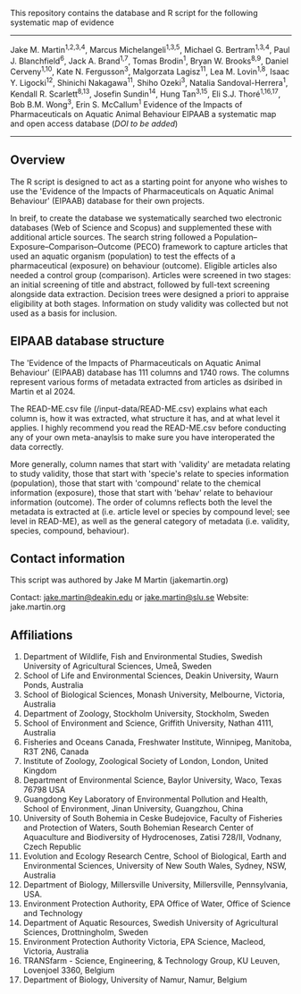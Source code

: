 This repository contains the database and R script for the following systematic map of evidence

---

Jake M. Martin<sup>1,2,3,4</sup>, Marcus Michelangeli<sup>1,3,5</sup>, Michael G. Bertram<sup>1,3,4</sup>, Paul J. Blanchfield<sup>6</sup>, Jack A. Brand<sup>1,7</sup>, Tomas Brodin<sup>1</sup>, Bryan W. Brooks<sup>8,9</sup>, Daniel Cerveny<sup>1,10</sup>, Kate N. Fergusson<sup>3</sup>, Malgorzata Lagisz<sup>11</sup>, Lea M. Lovin<sup>1,8</sup>, Isaac Y. Ligocki<sup>12</sup>, Shinichi Nakagawa<sup>11</sup>, Shiho Ozeki<sup>3</sup>, Natalia Sandoval-Herrera<sup>1</sup>, Kendall R. Scarlett<sup>8,13</sup>, Josefin Sundin<sup>14</sup>, Hung Tan<sup>3,15</sup>, Eli S.J. Thoré<sup>1,16,17</sup>, Bob B.M. Wong<sup>3</sup>, Erin S. McCallum<sup>1</sup> Evidence of the Impacts of Pharmaceuticals on Aquatic Animal Behaviour EIPAAB a systematic map and open access database (*DOI to be added*)

---

## Overview

The R script is designed to act as a starting point for anyone who wishes to use the 'Evidence of the Impacts of Pharmaceuticals on Aquatic  Animal Behaviour' (EIPAAB) database for their own projects. 

In breif, to create the database we systematically searched two electronic databases (Web of Science and Scopus) and supplemented these with additional article sources. The search string followed a Population–Exposure–Comparison–Outcome (PECO) framework to capture articles that used an aquatic organism (population) to test the effects of a pharmaceutical (exposure) on behaviour (outcome). Eligible articles also needed a control group (comparison). Articles were screened in two stages: an initial screening of title and abstract, followed by full-text screening alongside data extraction. Decision trees were designed a priori to appraise eligibility at both stages. Information on study validity was collected but not used as a basis for inclusion.

## EIPAAB database structure
The 'Evidence of the Impacts of Pharmaceuticals on Aquatic  Animal Behaviour' (EIPAAB) database has 111 columns and 1740 rows. The columns represent various forms of metadata extracted from articles as dsiribed in Martin et al 2024.

The READ-ME.csv file (/input-data/READ-ME.csv) explains what each column is, how it was extracted, what structure it has, and at what level it applies. I highly recommend you read the READ-ME.csv before conducting any of your own meta-anaylsis to make sure you have interoperated the data correctly.

More generally, column names that start with 'validity' are metadata relating to study validity, those that start with 'specie's relate to species information (population), those that start with 'compound' relate to the chemical information (exposure), those that start with 'behav' relate to behaviour information (outcome). The order of columns reflects both the level the metadata is extracted at (i.e. article level or species by compound level; see level in READ-ME), as well as the general category of metadata (i.e. validity, species, compound, behaviour).

## Contact information
This script was authored by Jake M Martin (jakemartin.org)

Contact: jake.martin@deakin.edu or jake.martin@slu.se
Website: jake.martin.org

## Affiliations
1. Department of Wildlife, Fish and Environmental Studies, Swedish University of Agricultural Sciences, Umeå, Sweden
2. School of Life and Environmental Sciences, Deakin University, Waurn Ponds, Australia
3. School of Biological Sciences, Monash University, Melbourne, Victoria, Australia
4. Department of Zoology, Stockholm University, Stockholm, Sweden
5. School of Environment and Science, Griffith University, Nathan 4111, Australia
6. Fisheries and Oceans Canada, Freshwater Institute, Winnipeg, Manitoba, R3T 2N6, Canada
7. Institute of Zoology, Zoological Society of London, London, United Kingdom
8. Department of Environmental Science, Baylor University, Waco, Texas 76798 USA
9. Guangdong Key Laboratory of Environmental Pollution and Health, School of Environment, Jinan University, Guangzhou, China
10. University of South Bohemia in Ceske Budejovice, Faculty of Fisheries and Protection of Waters, South Bohemian Research Center of Aquaculture and Biodiversity of Hydrocenoses, Zatisi 728/II, Vodnany, Czech Republic
11. Evolution and Ecology Research Centre, School of Biological, Earth and Environmental Sciences, University of New South Wales, Sydney, NSW, Australia
12. Department of Biology, Millersville University, Millersville, Pennsylvania, USA.
13. Environment Protection Authority, EPA Office of Water, Office of Science and Technology
14. Department of Aquatic Resources, Swedish University of Agricultural Sciences, Drottningholm, Sweden
15. Environment Protection Authority Victoria, EPA Science, Macleod, Victoria, Australia
16. TRANSfarm - Science, Engineering, & Technology Group, KU Leuven, Lovenjoel 3360, Belgium
17. Department of Biology, University of Namur, Namur, Belgium
